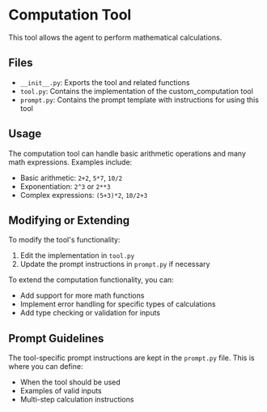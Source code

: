 # Computation Tool

This tool allows the agent to perform mathematical calculations.

## Files

- `__init__.py`: Exports the tool and related functions
- `tool.py`: Contains the implementation of the custom_computation tool
- `prompt.py`: Contains the prompt template with instructions for using this tool

## Usage

The computation tool can handle basic arithmetic operations and many math expressions. Examples include:

- Basic arithmetic: `2+2`, `5*7`, `10/2`
- Exponentiation: `2^3` or `2**3`
- Complex expressions: `(5+3)*2`, `10/2+3`

## Modifying or Extending

To modify the tool's functionality:

1. Edit the implementation in `tool.py`
2. Update the prompt instructions in `prompt.py` if necessary

To extend the computation functionality, you can:

- Add support for more math functions
- Implement error handling for specific types of calculations
- Add type checking or validation for inputs

## Prompt Guidelines

The tool-specific prompt instructions are kept in the `prompt.py` file. This is where you can define:

- When the tool should be used
- Examples of valid inputs
- Multi-step calculation instructions
